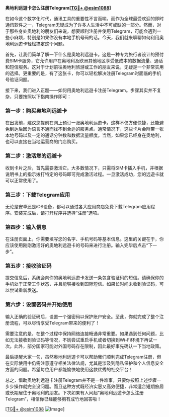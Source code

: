 **奥地利远遊卡怎么注册Telegram[[TG💪+ @esim1088](https://t.me/s/esim1088)]**

在如今这个数字化时代，通讯工具的重要性不言而喻。而作为全球最受欢迎的即时通讯软件之一，Telegram无疑成为了许多人生活中不可或缺的一部分。然而，对于那些身处奥地利的朋友们来说，想要顺利注册并使用Telegram，可能会遇到一些小麻烦，特别是如果你没有本地手机号码的话。今天，我们就来聊聊如何利用奥地利远遊卡轻松搞定这个问题。

首先，让我们简单了解一下什么是奥地利远遊卡。这是一种专为旅行者设计的预付费SIM卡服务，它允许用户在奥地利及欧洲其他地区享受低成本的数据流量、通话和短信服务。这对于计划前往奥地利旅游或工作的朋友来说，无疑是一个非常实用的选择。更重要的是，有了这张卡，你可以轻松解决注册Telegram时面临的手机号验证问题。

接下来，我们进入正题——如何用奥地利远遊卡注册Telegram。步骤其实并不复杂，只要按照以下指南操作即可：

### 第一步：购买奥地利远遊卡

在出发前，建议您提前在网上预订一张奥地利远遊卡。这样不仅方便快捷，还能避免到达后因为语言不通而找不到合适的服务点。通常情况下，这些卡片会附带一张本地号码以及一定的通话分钟数和数据流量额度。当然，如果您已经身在奥地利，也可以直接在当地运营商的门店购买。

### 第二步：激活您的远遊卡

收到卡片之后，首先需要激活它。大多数情况下，只需将SIM卡插入手机，并根据说明书上的指示拨打特定的号码即可完成激活过程。一旦激活成功，您的远遊卡就可以正常使用了。

### 第三步：下载Telegram应用

无论是安卓还是iOS设备，都可以通过各大应用商店免费下载Telegram应用程序。安装完成后，请打开程序并选择“注册”选项。

### 第四步：输入信息

在注册页面上，你需要填写您的名字、手机号码等基本信息。这里的关键在于，你应该使用刚刚激活好的奥地利远遊卡的号码来进行注册。输入完毕后点击“下一步”。

### 第五步：接收验证码

提交信息后，系统会向你的奥地利远遊卡发送一条包含验证码的短信。请确保你的手机处于正常工作状态，并且能够接收到国际短信。如果长时间未收到验证码，可以尝试重新发送。

### 第六步：设置密码并开始使用

输入正确的验证码后，设置一个强密码以保护账户安全。至此，你就完成了整个注册流程，可以尽情享受Telegram带来的便利了！

需要注意的是，在整个过程中保持网络连接畅通非常重要。如果遇到任何问题，比如无法接收到验证码等情况，不妨尝试重启手机或者切换到Wi-Fi环境下再试一次。此外，部分国家可能对外国号码存在限制，因此最好事先确认一下当地政策。

最后提醒大家一句，虽然奥地利远遊卡可以帮助我们顺利完成Telegram注册，但在实际使用中仍需注意遵守相关法律法规，尤其是涉及到隐私保护和个人信息安全方面的问题。希望每位用户都能愉快地使用这款优秀的社交平台！

总之，借助奥地利远遊卡注册Telegram并不是一件难事，只要你按照上述步骤一步步操作就完全没问题。而且这种方式既经济实惠又高效便捷，非常适合短期旅居或长期居住于奥地利的朋友。下次如果有人问起“奥地利远遊卡怎么注册Telegram”，相信你已经能够胸有成竹地回答啦！

[[TG💪+ @esim1088](https://t.me/s/esim1088) ![Image](https://i.postimg.cc/4NQfJmqS/Snipaste-2025-05-13-00-14-12.png)]